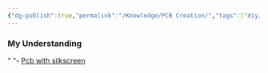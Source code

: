 ```yaml
---
{"dg-publish":true,"permalink":"/Knowledge/PCB Creation/","tags":["diy/material","electrical"]}
---
```


### My Understanding
" "- [Pcb with silkscreen](https://hackaday.com/2025/04/07/fiber-laser-gives-diy-pcbs-a-professional-finish/) 